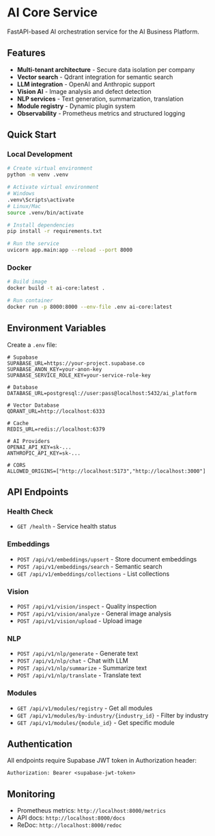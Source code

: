 # AI Core Service

FastAPI-based AI orchestration service for the AI Business Platform.

## Features

- **Multi-tenant architecture** - Secure data isolation per company
- **Vector search** - Qdrant integration for semantic search
- **LLM integration** - OpenAI and Anthropic support
- **Vision AI** - Image analysis and defect detection
- **NLP services** - Text generation, summarization, translation
- **Module registry** - Dynamic plugin system
- **Observability** - Prometheus metrics and structured logging

## Quick Start

### Local Development

```bash
# Create virtual environment
python -m venv .venv

# Activate virtual environment
# Windows
.venv\Scripts\activate
# Linux/Mac
source .venv/bin/activate

# Install dependencies
pip install -r requirements.txt

# Run the service
uvicorn app.main:app --reload --port 8000
```

### Docker

```bash
# Build image
docker build -t ai-core:latest .

# Run container
docker run -p 8000:8000 --env-file .env ai-core:latest
```

## Environment Variables

Create a `.env` file:

```env
# Supabase
SUPABASE_URL=https://your-project.supabase.co
SUPABASE_ANON_KEY=your-anon-key
SUPABASE_SERVICE_ROLE_KEY=your-service-role-key

# Database
DATABASE_URL=postgresql://user:pass@localhost:5432/ai_platform

# Vector Database
QDRANT_URL=http://localhost:6333

# Cache
REDIS_URL=redis://localhost:6379

# AI Providers
OPENAI_API_KEY=sk-...
ANTHROPIC_API_KEY=sk-...

# CORS
ALLOWED_ORIGINS=["http://localhost:5173","http://localhost:3000"]
```

## API Endpoints

### Health Check
- `GET /health` - Service health status

### Embeddings
- `POST /api/v1/embeddings/upsert` - Store document embeddings
- `POST /api/v1/embeddings/search` - Semantic search
- `GET /api/v1/embeddings/collections` - List collections

### Vision
- `POST /api/v1/vision/inspect` - Quality inspection
- `POST /api/v1/vision/analyze` - General image analysis
- `POST /api/v1/vision/upload` - Upload image

### NLP
- `POST /api/v1/nlp/generate` - Generate text
- `POST /api/v1/nlp/chat` - Chat with LLM
- `POST /api/v1/nlp/summarize` - Summarize text
- `POST /api/v1/nlp/translate` - Translate text

### Modules
- `GET /api/v1/modules/registry` - Get all modules
- `GET /api/v1/modules/by-industry/{industry_id}` - Filter by industry
- `GET /api/v1/modules/{module_id}` - Get specific module

## Authentication

All endpoints require Supabase JWT token in Authorization header:

```
Authorization: Bearer <supabase-jwt-token>
```

## Monitoring

- Prometheus metrics: `http://localhost:8000/metrics`
- API docs: `http://localhost:8000/docs`
- ReDoc: `http://localhost:8000/redoc`

